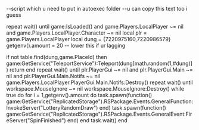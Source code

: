 --script which u need to put in autoexec folder
--u can copy this text too i guess


repeat wait() until game:IsLoaded() and game.Players.LocalPlayer ~= nil and game.Players.LocalPlayer.Character ~= nil
local plr = game.Players.LocalPlayer
local dung = {7220975160,7220986579}
getgenv().amount = 20 -- lower this if ur lagging

if not table.find(dung,game.PlaceId) then
    game:GetService("TeleportService"):Teleport(dung[math.random(1,#dung)])
    return
end
repeat wait() until plr.PlayerGui ~= nil and plr.PlayerGui.Main ~= nil and plr.PlayerGui.Main.Notifs ~= nil
game.Players.LocalPlayer.PlayerGui.Main.Notifs:Destroy()
repeat wait() until workspace.MouseIgnore ~= nil
workspace.MouseIgnore:Destroy()
while true do
    for i = 1,getgenv().amount do
        task.spawn(function()
            game:GetService("ReplicatedStorage").RSPackage.Events.GeneralFunction:InvokeServer("LotteryRandomDraw")
        end)
        task.spawn(function()
            game:GetService("ReplicatedStorage").RSPackage.Events.GeneralEvent:FireServer("SpinFinished")
        end)
    end
    task.wait()
end
